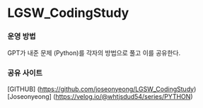 # LGSW_CodingStudy
### 운영 방법
GPT가 내준 문제 (Python)를 각자의 방법으로 풀고 이를 공유한다.

### 공유 사이트
[GITHUB] (https://github.com/joseonyeong/LGSW_CodingStudy)
[Joseonyeong] (https://velog.io/@whtjsdud54/series/PYTHON)
[]()
[]()